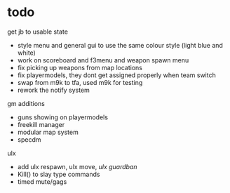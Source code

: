 # todo

get jb to usable state
- style menu and general gui to use the same colour style (light blue and white)
- work on scoreboard and f3menu and weapon spawn menu
- fix picking up weapons from map locations
- fix playermodels, they dont get assigned properly when team switch
- swap from m9k to tfa, used m9k for testing
- rework the notify system

gm additions
- guns showing on playermodels
- freekill manager
- modular map system
- specdm

ulx
- add ulx respawn, ulx move, *ulx guardban*
- Kill() to slay type commands
- timed mute/gags